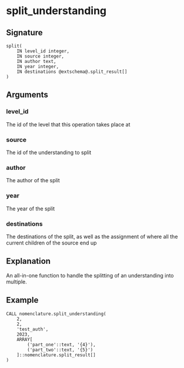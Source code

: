 # split_understanding

## Signature
    split(
        IN level_id integer,
        IN source integer,
        IN author text,
        IN year integer,
        IN destinations @extschema@.split_result[]
    )

## Arguments
### level_id
The id of the level that this operation takes place at

### source
The id of the understanding to split

### author
The author of the split

### year
The year of the split

### destinations
The destinations of the split, as well as the assignment of where all the current children of the source end up

## Explanation
An all-in-one function to handle the splitting of an understanding into multiple.

## Example
    CALL nomenclature.split_understanding(
        2,
        2,
        'test_auth',
        2023,
        ARRAY[
            ('part_one'::text, '{4}'),
            ('part_two'::text, '{5}')
        ]::nomenclature.split_result[]
    )